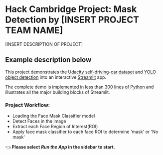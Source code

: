 # Hack Cambridge Project: Mask Detection by [INSERT PROJECT TEAM NAME]

[INSERT DESCRIPTION OF PROJECT]

## Example description below
This project demonstrates the [Udacity self-driving-car dataset](https://github.com/udacity/self-driving-car) and [YOLO object detection](https://pjreddie.com/darknet/yolo) into an interactive [Streamlit](https://streamlit.io) app.

The complete demo is [implemented in less than 300 lines of Python](https://github.com/streamlit/demo-self-driving/blob/master/streamlit_app.py) and illustrates all the major building blocks of Streamlit.

### Project Workflow:
* Loading the Face Mask Classifier model
* Detect Faces in the image
* Extract each Face Region of Interest(ROI)
* Apply face mask classifier to each face ROI to determine 'mask' or 'No mask'

👈 **Please select _Run the App_ in the sidebar to start.**

